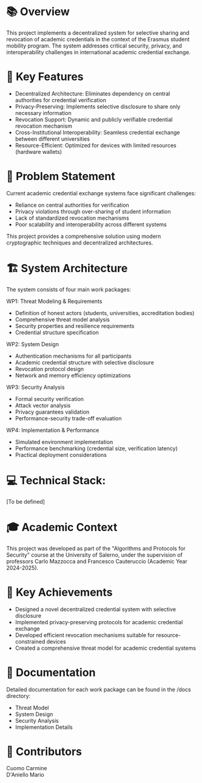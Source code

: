 # 📚 Overview
This project implements a decentralized system for selective sharing and revocation of academic credentials in the context of the Erasmus student mobility program. The system addresses critical security, privacy, and interoperability challenges in international academic credential exchange.

# 🚀 Key Features

- Decentralized Architecture: Eliminates dependency on central authorities for credential verification
- Privacy-Preserving: Implements selective disclosure to share only necessary information
- Revocation Support: Dynamic and publicly verifiable credential revocation mechanism
- Cross-Institutional Interoperability: Seamless credential exchange between different universities
- Resource-Efficient: Optimized for devices with limited resources (hardware wallets)

# 🎯 Problem Statement
Current academic credential exchange systems face significant challenges:

- Reliance on central authorities for verification
- Privacy violations through over-sharing of student information
- Lack of standardized revocation mechanisms
- Poor scalability and interoperability across different systems

This project provides a comprehensive solution using modern cryptographic techniques and decentralized architectures.

# 🏗️ System Architecture
The system consists of four main work packages:

WP1: Threat Modeling & Requirements

- Definition of honest actors (students, universities, accreditation bodies)
- Comprehensive threat model analysis
- Security properties and resilience requirements
- Credential structure specification

WP2: System Design

- Authentication mechanisms for all participants
- Academic credential structure with selective disclosure
- Revocation protocol design
- Network and memory efficiency optimizations

WP3: Security Analysis

- Formal security verification
- Attack vector analysis
- Privacy guarantees validation
- Performance-security trade-off evaluation

WP4: Implementation & Performance

- Simulated environment implementation
- Performance benchmarking (credential size, verification latency)
- Practical deployment considerations

# 💻 Technical Stack:
[To be defined]

# 🎓 Academic Context
This project was developed as part of the "Algorithms and Protocols for Security" course at the University of Salerno, under the supervision of professors Carlo Mazzocca and Francesco Cauteruccio (Academic Year 2024-2025).

# 🌟 Key Achievements

- Designed a novel decentralized credential system with selective disclosure
- Implemented privacy-preserving protocols for academic credential exchange
- Developed efficient revocation mechanisms suitable for resource-constrained devices
- Created a comprehensive threat model for academic credential systems

# 📝 Documentation
Detailed documentation for each work package can be found in the /docs directory:

- Threat Model
- System Design
- Security Analysis
- Implementation Details

# 🤝 Contributors
Cuomo Carmine \
D'Aniello Mario
